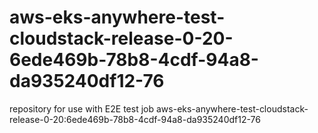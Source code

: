 # aws-eks-anywhere-test-cloudstack-release-0-20-6ede469b-78b8-4cdf-94a8-da935240df12-76
repository for use with E2E test job aws-eks-anywhere-test-cloudstack-release-0-20:6ede469b-78b8-4cdf-94a8-da935240df12-76
